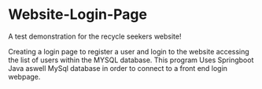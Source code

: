 # Website-Login-Page
A test demonstration for the recycle seekers website! 

Creating a login page to register a user and login to the website accessing the list of users within the MYSQL database. This program Uses Springboot Java aswell MySql database in order to connect to a front end login webpage.
